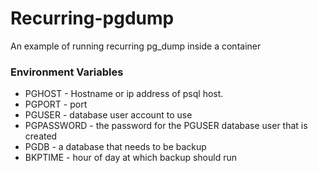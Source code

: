 # Recurring-pgdump
An example of running recurring pg_dump inside a container

### Environment Variables

 * PGHOST - Hostname or ip address of psql host.
 * PGPORT - port 
 * PGUSER - database user account to use
 * PGPASSWORD - the password for the PGUSER database user that is created
 * PGDB - a database that needs to be backup
 * BKPTIME - hour of day at which backup should run

